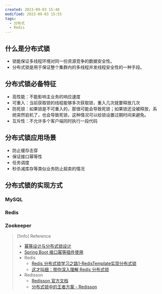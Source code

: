 ```yaml
---
created: 2023-09-03 15:48
modified: 2023-09-03 15:55
tags:
  - 分布式
  - Redis
---
```


## 什么是分布式锁

- 锁能保证多线程环境对同一份资源竞争的数据安全性。
- 分布式锁是用于保证整个集群内的多线程并发线程安全性的一种手段。

## 分布式锁必备特征

- 高性能：不能影响主业务的响应速度
- 可重入：当前获取锁的线程能够多次获取锁，重入几次就要释放几次
- 防死锁：如果锁是不可重入的，那很可能会导致死锁；如果锁还没被释放，系统突然宕机了，也会导致死锁，这种情况可以给锁设置过期时间来避免。
- 互斥性：不允许多个客户端同时执行一段代码

## 分布式锁应用场景

- 防止缓存击穿
- 保证接口幂等性
- 任务调度
- 秒杀减库存等类似业务防止超卖的情况

## 分布式锁的实现方式

### MySQL

### Redis

### Zookeeper

> [!info] Reference
> - [幂等设计与分布式锁设计](https://www.jianshu.com/p/fcf70b01e5d3)
> - [Spring Boot 接口幂等插件使用](https://my.oschina.net/giegie/blog/4709261)
> - Redis
> 	- [Redis 分布式锁学习之路1-RedisTemplate实现分布式锁](https://www.cnblogs.com/huyang1024/p/13492136.html)
> 	- [这才叫细：带你深入理解 Redis 分布式锁](https://mp.weixin.qq.com/s/A_sVRRJLCoz59ub4_O_SkQ)
> - Redisson
> 	- [Redisson 官方文档](https://github.com/redisson/redisson/wiki/%E7%9B%AE%E5%BD%95)
> 	- [分布式锁中的王者方案 - Redisson](https://mp.weixin.qq.com/s?__biz=MzAwMjI0ODk0NA==&mid=2451955246&idx=1&sn=5db231b88fb9e735e907873d420f26a5&chksm=8d1c27b1ba6baea7d3ef65860276140ae30a4e2bbe45179931c3f476f1fcb30d8365905dd413&scene=178&cur_album_id=1835581086177755145#rd)